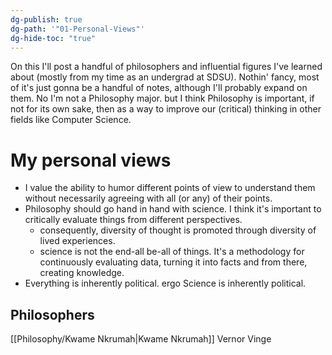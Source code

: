 ```yaml
---
dg-publish: true
dg-path: '"01-Personal-Views"'
dg-hide-toc: "true"
---
```

On this I'll post a handful of philosophers and influential figures I've learned about (mostly from my time as an undergrad at SDSU). Nothin' fancy, most of it's just gonna be a handful of notes, although I'll probably expand on them. No I'm not a Philosophy major. but I think Philosophy is important, if not for its own sake, then as a way to improve our (critical) thinking in other fields like Computer Science. 

# My personal views
* I value the ability to humor different points of view to understand them without necessarily agreeing with all (or any) of their points.
* Philosophy should go hand in hand with science. I think it's important to critically evaluate things from different perspectives. 
	* consequently, diversity of thought is promoted through diversity of lived experiences. 
	* science is not the end-all be-all of things. It's a methodology for continuously evaluating data, turning it into facts and from there, creating knowledge.
* Everything is inherently political. ergo Science is inherently political.

## Philosophers
[[Philosophy/Kwame Nkrumah\|Kwame Nkrumah]]
Vernor Vinge
